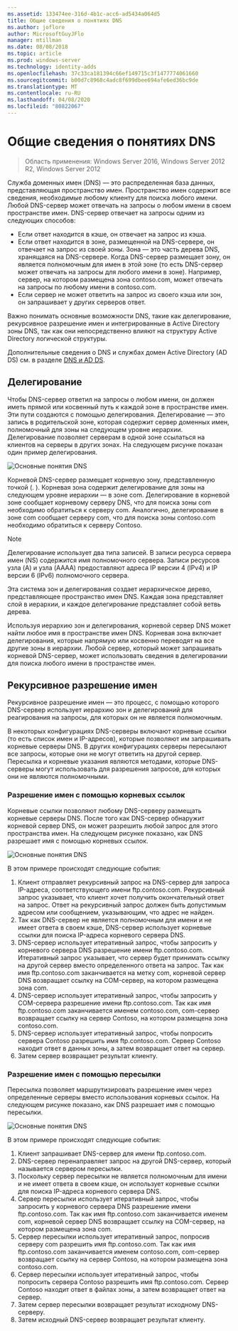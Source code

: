 ```yaml
---
ms.assetid: 133474ee-316d-4b1c-acc6-ad5434a064d5
title: Общие сведения о понятиях DNS
ms.author: joflore
author: MicrosoftGuyJFlo
manager: mtillman
ms.date: 08/08/2018
ms.topic: article
ms.prod: windows-server
ms.technology: identity-adds
ms.openlocfilehash: 37c33ca181394c66ef149715c3f1477774061660
ms.sourcegitcommit: b00d7c8968c4adc8f699dbee694afe6ed36bc9de
ms.translationtype: MT
ms.contentlocale: ru-RU
ms.lasthandoff: 04/08/2020
ms.locfileid: "80822067"
---
```

# <a name="reviewing-dns-concepts"></a>Общие сведения о понятиях DNS

>Область применения: Windows Server 2016, Windows Server 2012 R2, Windows Server 2012

Служба доменных имен (DNS) — это распределенная база данных, представляющая пространство имен. Пространство имен содержит все сведения, необходимые любому клиенту для поиска любого имени. Любой DNS-сервер может отвечать на запросы о любом имени в своем пространстве имен. DNS-сервер отвечает на запросы одним из следующих способов:  
  
- Если ответ находится в кэше, он отвечает на запрос из кэша.  
- Если ответ находится в зоне, размещенной на DNS-сервере, он отвечает на запрос из своей зоны. Зона — это часть дерева DNS, хранящаяся на DNS-сервере. Когда DNS-сервер размещает зону, он является полномочным для имен в этой зоне (то есть DNS-сервер может отвечать на запросы для любого имени в зоне). Например, сервер, на котором размещена зона contoso.com, может отвечать на запросы по любому имени в contoso.com.  
- Если сервер не может ответить на запрос из своего кэша или зон, он запрашивает у других серверов ответ.  

Важно понимать основные возможности DNS, такие как делегирование, рекурсивное разрешение имен и интегрированные в Active Directory зоны DNS, так как они непосредственно влияют на структуру Active Directory логической структуры.  
  
Дополнительные сведения о DNS и службах домен Active Directory (AD DS) см. в разделе [DNS и AD DS](../../ad-ds/plan/DNS-and-AD-DS.md).  
  
## <a name="delegation"></a>Делегирование

Чтобы DNS-сервер ответил на запросы о любом имени, он должен иметь прямой или косвенный путь к каждой зоне в пространстве имен. Эти пути создаются с помощью делегирования. Делегирование — это запись в родительской зоне, которая содержит сервер доменных имен, полномочный для зоны на следующем уровне иерархии. Делегирование позволяет серверам в одной зоне ссылаться на клиентов на серверы в других зонах. На следующем рисунке показан один пример делегирования.  
  
![Основные понятия DNS](../../media/Reviewing-DNS-Concepts/0c24b576-d41a-4e5d-ad3d-6be81e095835.gif)  
  
Корневой DNS-сервер размещает корневую зону, представленную точкой (. ). Корневая зона содержит делегирование для зоны на следующем уровне иерархии — в зоне com. Делегирование в корневой зоне сообщает корневому серверу DNS, что для поиска зоны com необходимо обратиться к серверу com. Аналогично, делегирование в зоне com сообщает серверу com, что для поиска зоны contoso.com необходимо обратиться к серверу Contoso.  
  
> [!NOTE]  
> Делегирование использует два типа записей. В записи ресурса сервера имен (NS) содержится имя полномочного сервера. Записи ресурсов узла (A) и узла (AAAA) предоставляют адреса IP версии 4 (IPv4) и IP версии 6 (IPv6) полномочного сервера.  
  
Эта система зон и делегирования создает иерархическое дерево, представляющее пространство имен DNS. Каждая зона представляет слой в иерархии, и каждое делегирование представляет собой ветвь дерева.  
  
Используя иерархию зон и делегирования, корневой сервер DNS может найти любое имя в пространстве имен DNS. Корневая зона включает делегирования, которые напрямую или косвенно переводят на все другие зоны в иерархии. Любой сервер, который может запрашивать корневой DNS-сервер, может использовать сведения в делегировании для поиска любого имени в пространстве имен.  
  
## <a name="recursive-name-resolution"></a>Рекурсивное разрешение имен

Рекурсивное разрешение имен — это процесс, с помощью которого DNS-сервер использует иерархию зон и делегирований для реагирования на запросы, для которых он не является полномочным.  
  
В некоторых конфигурациях DNS-серверы включают корневые ссылки (то есть список имен и IP-адресов), которые позволяют им запрашивать корневые серверы DNS. В других конфигурациях серверы пересылают все запросы, которые они не могут ответить на другой сервер. Пересылка и корневые указания являются методами, которые DNS-серверы могут использовать для разрешения запросов, для которых они не являются полномочными.  
  
### <a name="resolving-names-by-using-root-hints"></a>Разрешение имен с помощью корневых ссылок

Корневые ссылки позволяют любому DNS-серверу размещать корневые серверы DNS. После того как DNS-сервер обнаружит корневой сервер DNS, он может разрешить любой запрос для этого пространства имен. На следующем рисунке показано, как DNS разрешает имя с помощью корневых ссылок.  
  
![Основные понятия DNS](../../media/Reviewing-DNS-Concepts/1c044845-b104-4262-a7af-474ba3558a85.gif)  
  
В этом примере происходят следующие события:  
  
1. Клиент отправляет рекурсивный запрос на DNS-сервер для запроса IP-адреса, соответствующего имени ftp.contoso.com. Рекурсивный запрос указывает, что клиент хочет получить окончательный ответ на запрос. Ответ на рекурсивный запрос должен быть допустимым адресом или сообщением, указывающим, что адрес не найден.  
2. Так как DNS-сервер не является полномочным для имени и не имеет ответа в своем кэше, DNS-сервер использует корневые ссылки для поиска IP-адреса корневого сервера DNS.  
3. DNS-сервер использует итеративный запрос, чтобы запросить у корневого сервера DNS разрешение имени ftp.contoso.com. Итеративный запрос указывает, что сервер будет принимать ссылку на другой сервер вместо определенного ответа на запрос. Так как имя ftp.contoso.com заканчивается на метку com, корневой сервер DNS возвращает ссылку на COM-сервер, на котором размещена зона com.  
4. DNS-сервер использует итеративный запрос, чтобы запросить у COM-сервера разрешение имени ftp.contoso.com. Так как имя ftp.contoso.com заканчивается именем contoso.com, com-сервер возвращает ссылку на сервер Contoso, на котором размещена зона contoso.com.  
5. DNS-сервер использует итеративный запрос, чтобы попросить сервера Contoso разрешить имя ftp.contoso.com. Сервер Contoso находит ответ в данных зоны, а затем возвращает ответ на сервер.  
6. Затем сервер возвращает результат клиенту.  
  
### <a name="resolving-names-by-using-forwarding"></a>Разрешение имен с помощью пересылки

Пересылка позволяет маршрутизировать разрешение имен через определенные серверы вместо использования корневых ссылок. На следующем рисунке показано, как DNS разрешает имя с помощью пересылки.  
  
![Основные понятия DNS](../../media/Reviewing-DNS-Concepts/05bc2eb0-1033-4e53-ae30-244fa247d000.gif)  
  
В этом примере происходят следующие события:  
  
1. Клиент запрашивает DNS-сервер для имени ftp.contoso.com.  
2. DNS-сервер перенаправляет запрос на другой DNS-сервер, который называется сервером пересылки.  
3. Поскольку сервер пересылки не является полномочным для имени и не имеет ответа в своем кэше, он использует корневые ссылки для поиска IP-адреса корневого сервера DNS.  
4. Сервер пересылки использует итеративный запрос, чтобы запросить у корневого сервера DNS разрешение имени ftp.contoso.com. Так как имя ftp.contoso.com заканчивается именем com, корневой сервер DNS возвращает ссылку на COM-сервер, на котором размещена зона com.  
5. Сервер пересылки использует итеративный запрос, попросив серверу com разрешить имя ftp.contoso.com. Так как имя ftp.contoso.com заканчивается именем contoso.com, com-сервер возвращает ссылку на сервер Contoso, на котором размещена зона contoso.com.  
6. Сервер пересылки использует итеративный запрос, чтобы попросить сервера Contoso разрешить имя ftp.contoso.com. Сервер Contoso находит ответ в файлах зоны, а затем возвращает ответ на сервер.  
7. Затем сервер пересылки возвращает результат исходному DNS-серверу.  
8. Затем исходный DNS-сервер возвращает результат клиенту.  
